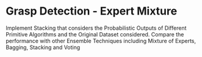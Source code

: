 # Grasp Detection - Expert Mixture
Implement Stacking that considers the Probabilistic Outputs of Different Primitive Algorithms and the Original Dataset considered.
Compare the performance with other Ensemble Techniques including Mixture of Experts, Bagging, Stacking and Voting
